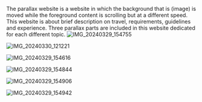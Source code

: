 The parallax website is a website in which the background that is (image) is moved while the foreground content is scrolling but at a different speed.  
This website is about brief description on travel, requirements, guidelines and experience. Three parallax parts are included in this website dedicated for each different topic.
![IMG_20240329_154755](https://github.com/SirishaDigiSpace/HTML_SideProjects/assets/116715315/731a571d-bb22-47a9-8623-119f91e3c336)

![IMG_20240330_121221](https://github.com/SirishaDigiSpace/HTML_SideProjects/assets/116715315/c6c98ea6-d02a-4883-b790-d55f5785be9e)

![IMG_20240329_154616](https://github.com/SirishaDigiSpace/HTML_SideProjects/assets/116715315/4a4d82ab-f51c-4dd5-9850-629473c7769e)

![IMG_20240329_154844](https://github.com/SirishaDigiSpace/HTML_SideProjects/assets/116715315/f25c16c2-3f8a-4d48-a49e-a9f50f1215be)

![IMG_20240329_154906](https://github.com/SirishaDigiSpace/HTML_SideProjects/assets/116715315/589dec76-3dc4-4d9b-997a-a3fee09ad798)

![IMG_20240329_154942](https://github.com/SirishaDigiSpace/HTML_SideProjects/assets/116715315/46e51403-c93b-4159-ae4c-f3d7264ecddc)


